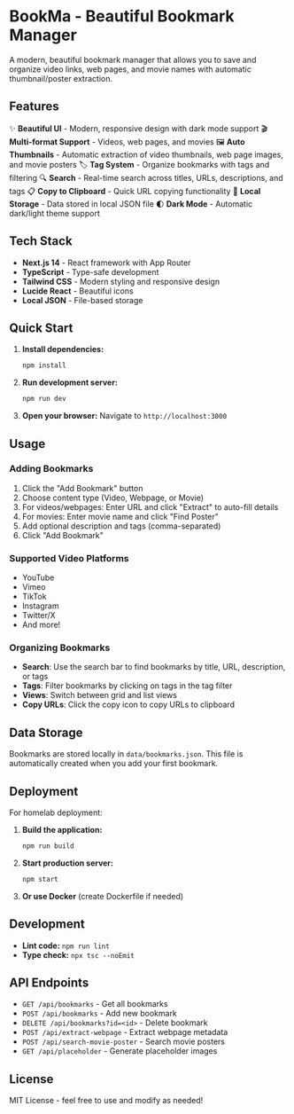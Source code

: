 # BookMa - Beautiful Bookmark Manager

A modern, beautiful bookmark manager that allows you to save and organize video links, web pages, and movie names with automatic thumbnail/poster extraction.

## Features

✨ **Beautiful UI** - Modern, responsive design with dark mode support
🎬 **Multi-format Support** - Videos, web pages, and movies
🖼️ **Auto Thumbnails** - Automatic extraction of video thumbnails, web page images, and movie posters
🏷️ **Tag System** - Organize bookmarks with tags and filtering
🔍 **Search** - Real-time search across titles, URLs, descriptions, and tags
📋 **Copy to Clipboard** - Quick URL copying functionality
💾 **Local Storage** - Data stored in local JSON file
🌓 **Dark Mode** - Automatic dark/light theme support

## Tech Stack

- **Next.js 14** - React framework with App Router
- **TypeScript** - Type-safe development
- **Tailwind CSS** - Modern styling and responsive design
- **Lucide React** - Beautiful icons
- **Local JSON** - File-based storage

## Quick Start

1. **Install dependencies:**
   ```bash
   npm install
   ```

2. **Run development server:**
   ```bash
   npm run dev
   ```

3. **Open your browser:**
   Navigate to `http://localhost:3000`

## Usage

### Adding Bookmarks

1. Click the "Add Bookmark" button
2. Choose content type (Video, Webpage, or Movie)
3. For videos/webpages: Enter URL and click "Extract" to auto-fill details
4. For movies: Enter movie name and click "Find Poster"
5. Add optional description and tags (comma-separated)
6. Click "Add Bookmark"

### Supported Video Platforms

- YouTube
- Vimeo
- TikTok
- Instagram
- Twitter/X
- And more!

### Organizing Bookmarks

- **Search**: Use the search bar to find bookmarks by title, URL, description, or tags
- **Tags**: Filter bookmarks by clicking on tags in the tag filter
- **Views**: Switch between grid and list views
- **Copy URLs**: Click the copy icon to copy URLs to clipboard

## Data Storage

Bookmarks are stored locally in `data/bookmarks.json`. This file is automatically created when you add your first bookmark.

## Deployment

For homelab deployment:

1. **Build the application:**
   ```bash
   npm run build
   ```

2. **Start production server:**
   ```bash
   npm start
   ```

3. **Or use Docker** (create Dockerfile if needed)

## Development

- **Lint code:** `npm run lint`
- **Type check:** `npx tsc --noEmit`

## API Endpoints

- `GET /api/bookmarks` - Get all bookmarks
- `POST /api/bookmarks` - Add new bookmark
- `DELETE /api/bookmarks?id=<id>` - Delete bookmark
- `POST /api/extract-webpage` - Extract webpage metadata
- `POST /api/search-movie-poster` - Search movie posters
- `GET /api/placeholder` - Generate placeholder images

## License

MIT License - feel free to use and modify as needed!